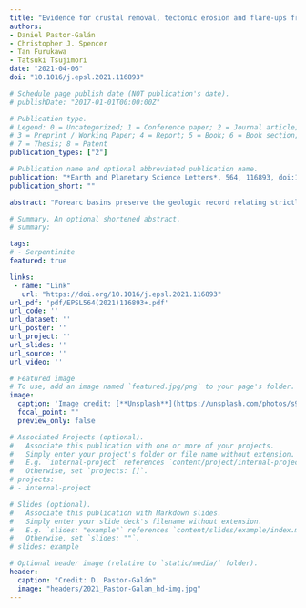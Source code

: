 ```yaml
---
title: "Evidence for crustal removal, tectonic erosion and flare-ups from the Japanese evolving forearc sediment provenance"
authors:
- Daniel Pastor-Galán
- Christopher J. Spencer
- Tan Furukawa
- Tatsuki Tsujimori
date: "2021-04-06"
doi: "10.1016/j.epsl.2021.116893"

# Schedule page publish date (NOT publication's date).
# publishDate: "2017-01-01T00:00:00Z"

# Publication type.
# Legend: 0 = Uncategorized; 1 = Conference paper; 2 = Journal article;
# 3 = Preprint / Working Paper; 4 = Report; 5 = Book; 6 = Book section;
# 7 = Thesis; 8 = Patent
publication_types: ["2"]

# Publication name and optional abbreviated publication name.
publication: "*Earth and Planetary Science Letters*, 564, 116893, doi:10.1016/j.epsl.2021.116893"
publication_short: ""

abstract: "Forearc basins preserve the geologic record relating strictly to arc magmatism. The provenance of forearc sediment can be used to differentiate periods of crustal growth, accretion, and destruction, enhanced magmatism, advancing and retreating subduction slabs, delamination, etc. These tectonic systems predict differing degrees of sedimentary reworking of the older forearc units. Additionally, Hf isotopes of zircon can be used to evaluate the degree of continental reworking that occurs in the arc system. In this paper, we evaluate the changes in a long-lived subduction system using detrital zircon U-Pb and Hf-isotope data from forearc units in northern Honshu, Japan that span in age from the Silurian Period to the present from the forearc provenance of the Japanese subduction system. Our data demonstrate a series of dominant age peaks (430 ± 20, 360 ± 10, 270 ± 20, 184 ± 12, 112 ± 22, and 7 ± 7 Ma) and a progressive loss of the older zircon populations. Zircon Hf-isotope data reveal three discrete shifts that correspond to differing degrees of isotopic enrichment and correlate with changes in the dominant zircon age peaks. Additionally, each temporal isotopic shift is associated with isolation of the older sedimentary packages wherein no detrital zircon from the previous stages are observed in subsequent stages. We propose these shifts provide evidence for rapid shifts in arc tectonics including magmatic flare-ups, producing the dominant peaks; protracted tectonic erosion progressively removing older sources of zircon reveals a late Carboniferous event triggering the complete removal of the Precambrian crust; and the Cretaceous melting of the entire Permian arc crust, likely related with the subduction of the mid-oceanic ridge separating the Izanagi and Pacific plates."

# Summary. An optional shortened abstract.
# summary: 

tags: 
# - Serpentinite
featured: true

links:
 - name: "Link"
   url: "https://doi.org/10.1016/j.epsl.2021.116893"
url_pdf: 'pdf/EPSL564(2021)116893+.pdf'
url_code: ''
url_dataset: ''
url_poster: ''
url_project: ''
url_slides: ''
url_source: ''
url_video: ''

# Featured image
# To use, add an image named `featured.jpg/png` to your page's folder. 
image: 
  caption: 'Image credit: [**Unsplash**](https://unsplash.com/photos/s9CC2SKySJM)'
  focal_point: ""
  preview_only: false

# Associated Projects (optional).
#   Associate this publication with one or more of your projects.
#   Simply enter your project's folder or file name without extension.
#   E.g. `internal-project` references `content/project/internal-project/index.md`.
#   Otherwise, set `projects: []`.
# projects:
# - internal-project

# Slides (optional).
#   Associate this publication with Markdown slides.
#   Simply enter your slide deck's filename without extension.
#   E.g. `slides: "example"` references `content/slides/example/index.md`.
#   Otherwise, set `slides: ""`.
# slides: example

# Optional header image (relative to `static/media/` folder).
header:
  caption: "Credit: D. Pastor-Galán"
  image: "headers/2021_Pastor-Galan_hd-img.jpg"
---
```

